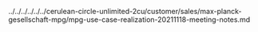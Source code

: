 ../../../../../../cerulean-circle-unlimited-2cu/customer/sales/max-planck-gesellschaft-mpg/mpg-use-case-realization-20211118-meeting-notes.md